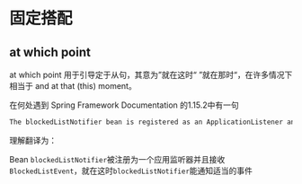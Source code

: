 # 固定搭配

## at which point

at which point 用于引导定于从句，其意为”就在这时“ ”就在那时“，在许多情况下相当于 and at that (this) moment。

在何处遇到 Spring Framework Documentation 的1.15.2中有一句

```java
The blockedListNotifier bean is registered as an ApplicationListener and receives the BlockedListEvent, at which point it can notify appropriate parties.
```

理解翻译为：

Bean `blockedListNotifier`被注册为一个应用监听器并且接收`BlockedListEvent`，就在这时`blockedListNotifier`能通知适当的事件
